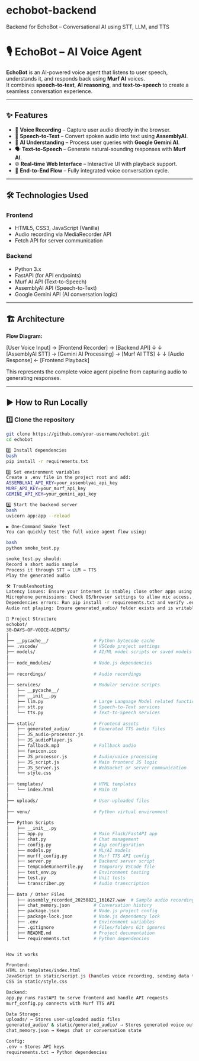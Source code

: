 # echobot-backend
Backend for EchoBot – Conversational AI using STT, LLM, and TTS

# 🎙️ EchoBot – AI Voice Agent

**EchoBot** is an AI-powered voice agent that listens to user speech, understands it, and responds back using **Murf AI** voices.  
It combines **speech-to-text**, **AI reasoning**, and **text-to-speech** to create a seamless conversation experience.

---

## ✨ Features
- 🎤 **Voice Recording** – Capture user audio directly in the browser.
- 📝 **Speech-to-Text** – Convert spoken audio into text using **AssemblyAI**.
- 🤖 **AI Understanding** – Process user queries with **Google Gemini AI**.
- 🗣 **Text-to-Speech** – Generate natural-sounding responses with **Murf AI**.
- 🌐 **Real-time Web Interface** – Interactive UI with playback support.
- 🔄 **End-to-End Flow** – Fully integrated voice conversation cycle.

---

## 🛠 Technologies Used
### Frontend
- HTML5, CSS3, JavaScript (Vanilla)
- Audio recording via MediaRecorder API
- Fetch API for server communication

### Backend
- Python 3.x
- FastAPI (for API endpoints)
- Murf AI API (Text-to-Speech)
- AssemblyAI API (Speech-to-Text)
- Google Gemini API (AI conversation logic)

---

## 🏗 Architecture

**Flow Diagram:**

[User Voice Input] → [Frontend Recorder] → [Backend API]
↓ ↓
[AssemblyAI STT] → [Gemini AI Processing] → [Murf AI TTS]
↓ ↓
[Audio Response] ← [Frontend Playback]


This represents the complete voice agent pipeline from capturing audio to generating responses.

---

## ▶️ How to Run Locally

### 1️⃣ Clone the repository
```bash
git clone https://github.com/your-username/echobot.git
cd echobot

2️⃣ Install dependencies
bash
pip install -r requirements.txt

3️⃣ Set environment variables
Create a .env file in the project root and add:
ASSEMBLYAI_API_KEY=your_assemblyai_api_key
MURF_API_KEY=your_murf_api_key
GEMINI_API_KEY=your_gemini_api_key

4️⃣ Start the backend server
bash
uvicorn app:app --reload

▶️ One-Command Smoke Test
You can quickly test the full voice agent flow using:

bash
python smoke_test.py

smoke_test.py should:
Record a short audio sample
Process it through STT → LLM → TTS
Play the generated audio

🛠 Troubleshooting
Latency issues: Ensure your internet is stable; close other apps using the microphone.
Microphone permissions: Check OS/browser settings to allow mic access.
Dependencies errors: Run pip install -r requirements.txt and verify .env keys are correct.
Audio not playing: Ensure generated_audio/ folder exists and is writable.

📂 Project Structure
echobot/
30-DAYS-OF-VOICE-AGENTS/
│
├── __pycache__/                 # Python bytecode cache
├── .vscode/                     # VSCode project settings
├── models/                      # AI/ML model scripts or saved models
│
├── node_modules/                # Node.js dependencies
│
├── recordings/                  # Audio recordings
│
├── services/                    # Modular service scripts
│   ├── __pycache__/
│   ├── __init__.py
│   ├── llm.py                   # Large Language Model related functions
│   ├── stt.py                   # Speech-to-Text services
│   └── tts.py                   # Text-to-Speech services
│
├── static/                      # Frontend assets
│   ├── generated_audio/         # Generated TTS audio files
│   ├── JS_audio-processor.js
│   ├── JS_audioPlayer.js
│   ├── fallback.mp3             # Fallback audio
│   ├── favicon.ico
│   ├── JS_processor.js          # Audio/voice processing
│   ├── JS_script.js             # Main frontend JS logic
│   ├── JS_Server.js             # WebSocket or server communication
│   └── style.css
│
├── templates/                   # HTML templates
│   └── index.html               # Main UI
│
├── uploads/                     # User-uploaded files
│
├── venv/                        # Python virtual environment
│
├── Python Scripts
│   ├── __init__.py
│   ├── app.py                   # Main Flask/FastAPI app
│   ├── chat.py                  # Chat management
│   ├── config.py                # App configuration
│   ├── models.py                # ML/AI models
│   ├── murff_config.py          # Murf TTS API config
│   ├── server.py                # Backend server script
│   ├── tempCodeRunnerFile.py    # Temporary VSCode file
│   ├── test_env.py              # Environment testing
│   ├── test.py                  # Unit tests
│   └── transcriber.py           # Audio transcription
│
├── Data / Other Files
│   ├── assembly_recorded_20250821_161627.wav  # Sample audio recording
│   ├── chat_memory.json         # Conversation history
│   ├── package.json             # Node.js project config
│   ├── package-lock.json        # Node.js dependency lock
│   ├── .env                     # Environment variables
│   ├── .gitignore               # Files/folders Git ignores
│   ├── README.md                # Project documentation
│   └── requirements.txt         # Python dependencies


How it works

Frontend:
HTML in templates/index.html
JavaScript in static/script.js (handles voice recording, sending data to backend, playing generated audio)
CSS in static/style.css

Backend:
app.py runs FastAPI to serve frontend and handle API requests
murf_config.py connects with Murf TTS API

Data Storage:
uploads/ → Stores user-uploaded audio files
generated_audio/ & static/generated_audio/ → Stores generated voice output
chat_memory.json → Keeps chat or conversation state

Config:
.env → Stores API keys
requirements.txt → Python dependencies